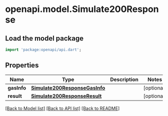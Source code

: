# openapi.model.Simulate200Response

## Load the model package
```dart
import 'package:openapi/api.dart';
```

## Properties
Name | Type | Description | Notes
------------ | ------------- | ------------- | -------------
**gasInfo** | [**Simulate200ResponseGasInfo**](Simulate200ResponseGasInfo.md) |  | [optional] 
**result** | [**Simulate200ResponseResult**](Simulate200ResponseResult.md) |  | [optional] 

[[Back to Model list]](../README.md#documentation-for-models) [[Back to API list]](../README.md#documentation-for-api-endpoints) [[Back to README]](../README.md)


